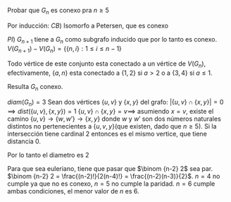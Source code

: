Probar que $G_n$ es conexo pra $n \geq 5$

Por inducción:
$CB$) Isomorfo a Petersen, que es conexo

$PI$) $G_{n+1}$ tiene a $G_n$ como subgrafo inducido que por lo tanto es conexo.
$V(G_{n+1}) - V(G_n) = \{\{n,i\} : 1 \leq i \leq n-1\}$

Todo vértice de este conjunto esta conectado a un vértice de $V(G_n)$, efectivamente, $\{a,n\}$ esta conectado a $\{1,2\}$ si $a > 2$ o a $\{3,4\}$ si $a\leq 1$.

Resulta $G_n$ conexo.

$diam(G_n)=3$
Sean dos vértices $\{u,v\}$ y $\{x,y\}$ del grafo:
$|\{u,v\} \cap \{x,y\}| = 0 \implies dist(\{u,v\},\{x,y\})=1$
$\{u,v\} \cap \{x,y\} = v \implies$ asumiendo $x=v$, existe el camino $\{u,v\} \to \{w,w'\} \to \{x,y\}$ donde $w$ y $w'$ son dos números naturales distintos no pertenecientes a $\{u,v,y\}$(que existen, dado que $n\geq 5$). 
Si la intersección tiene cardinal $2$ entonces es el mismo vertice, que tiene distancia $0$.

Por lo tanto el diametro es $2$

Para que sea euleriano, tiene que pasar que $\binom {n-2} 2$ sea par. $\binom {n-2} 2 = \frac{(n-2)!}{2(n-4)!} = \frac{(n-2)(n-3)}{2}$. $n=4$ no cumple ya que no es conexo, $n=5$ no cumple la paridad. $n=6$ cumple ambas condiciones, el menor valor de $n$ es $6$.
